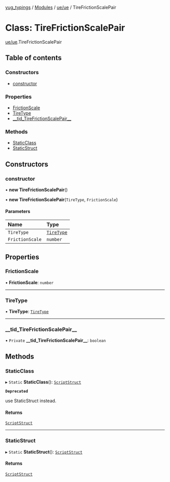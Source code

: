 [yug_typings](../README.md) / [Modules](../modules.md) / [ue/ue](../modules/ue_ue.md) / TireFrictionScalePair

# Class: TireFrictionScalePair

[ue/ue](../modules/ue_ue.md).TireFrictionScalePair

## Table of contents

### Constructors

- [constructor](ue_ue.TireFrictionScalePair.md#constructor)

### Properties

- [FrictionScale](ue_ue.TireFrictionScalePair.md#frictionscale)
- [TireType](ue_ue.TireFrictionScalePair.md#tiretype)
- [\_\_tid\_TireFrictionScalePair\_\_](ue_ue.TireFrictionScalePair.md#__tid_tirefrictionscalepair__)

### Methods

- [StaticClass](ue_ue.TireFrictionScalePair.md#staticclass)
- [StaticStruct](ue_ue.TireFrictionScalePair.md#staticstruct)

## Constructors

### constructor

• **new TireFrictionScalePair**()

• **new TireFrictionScalePair**(`TireType`, `FrictionScale`)

#### Parameters

| Name | Type |
| :------ | :------ |
| `TireType` | [`TireType`](ue_ue.TireType.md) |
| `FrictionScale` | `number` |

## Properties

### FrictionScale

• **FrictionScale**: `number`

___

### TireType

• **TireType**: [`TireType`](ue_ue.TireType.md)

___

### \_\_tid\_TireFrictionScalePair\_\_

• `Private` **\_\_tid\_TireFrictionScalePair\_\_**: `boolean`

## Methods

### StaticClass

▸ `Static` **StaticClass**(): [`ScriptStruct`](ue_ue.ScriptStruct.md)

**`Deprecated`**

use StaticStruct instead.

#### Returns

[`ScriptStruct`](ue_ue.ScriptStruct.md)

___

### StaticStruct

▸ `Static` **StaticStruct**(): [`ScriptStruct`](ue_ue.ScriptStruct.md)

#### Returns

[`ScriptStruct`](ue_ue.ScriptStruct.md)
